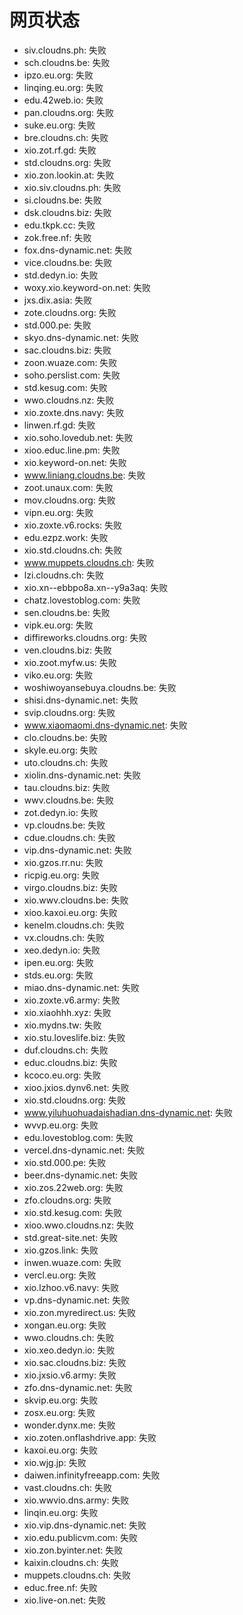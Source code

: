 # 网页状态
- siv.cloudns.ph: 失败
- sch.cloudns.be: 失败
- ipzo.eu.org: 失败
- linqing.eu.org: 失败
- edu.42web.io: 失败
- pan.cloudns.org: 失败
- suke.eu.org: 失败
- bre.cloudns.ch: 失败
- xio.zot.rf.gd: 失败
- std.cloudns.org: 失败
- xio.zon.lookin.at: 失败
- xio.siv.cloudns.ph: 失败
- si.cloudns.be: 失败
- dsk.cloudns.biz: 失败
- edu.tkpk.cc: 失败
- zok.free.nf: 失败
- fox.dns-dynamic.net: 失败
- vice.cloudns.be: 失败
- std.dedyn.io: 失败
- woxy.xio.keyword-on.net: 失败
- jxs.dix.asia: 失败
- zote.cloudns.org: 失败
- std.000.pe: 失败
- skyo.dns-dynamic.net: 失败
- sac.cloudns.biz: 失败
- zoon.wuaze.com: 失败
- soho.perslist.com: 失败
- std.kesug.com: 失败
- wwo.cloudns.nz: 失败
- xio.zoxte.dns.navy: 失败
- linwen.rf.gd: 失败
- xio.soho.lovedub.net: 失败
- xioo.educ.line.pm: 失败
- xio.keyword-on.net: 失败
- www.liniang.cloudns.be: 失败
- zoot.unaux.com: 失败
- mov.cloudns.org: 失败
- vipn.eu.org: 失败
- xio.zoxte.v6.rocks: 失败
- edu.ezpz.work: 失败
- xio.std.cloudns.ch: 失败
- www.muppets.cloudns.ch: 失败
- lzi.cloudns.ch: 失败
- xio.xn--ebbpo8a.xn--y9a3aq: 失败
- chatz.lovestoblog.com: 失败
- sen.cloudns.be: 失败
- vipk.eu.org: 失败
- diffireworks.cloudns.org: 失败
- ven.cloudns.biz: 失败
- xio.zoot.myfw.us: 失败
- viko.eu.org: 失败
- woshiwoyansebuya.cloudns.be: 失败
- shisi.dns-dynamic.net: 失败
- svip.cloudns.org: 失败
- www.xiaomaomi.dns-dynamic.net: 失败
- clo.cloudns.be: 失败
- skyle.eu.org: 失败
- uto.cloudns.ch: 失败
- xiolin.dns-dynamic.net: 失败
- tau.cloudns.biz: 失败
- wwv.cloudns.be: 失败
- zot.dedyn.io: 失败
- vp.cloudns.be: 失败
- cdue.cloudns.ch: 失败
- vip.dns-dynamic.net: 失败
- xio.gzos.rr.nu: 失败
- ricpig.eu.org: 失败
- virgo.cloudns.biz: 失败
- xio.wwv.cloudns.be: 失败
- xioo.kaxoi.eu.org: 失败
- kenelm.cloudns.ch: 失败
- vx.cloudns.ch: 失败
- xeo.dedyn.io: 失败
- ipen.eu.org: 失败
- stds.eu.org: 失败
- miao.dns-dynamic.net: 失败
- xio.zoxte.v6.army: 失败
- xio.xiaohhh.xyz: 失败
- xio.mydns.tw: 失败
- xio.stu.loveslife.biz: 失败
- duf.cloudns.ch: 失败
- educ.cloudns.biz: 失败
- kcoco.eu.org: 失败
- xioo.jxios.dynv6.net: 失败
- xio.std.cloudns.org: 失败
- www.yiluhuohuadaishadian.dns-dynamic.net: 失败
- wvvp.eu.org: 失败
- edu.lovestoblog.com: 失败
- vercel.dns-dynamic.net: 失败
- xio.std.000.pe: 失败
- beer.dns-dynamic.net: 失败
- xio.zos.22web.org: 失败
- zfo.cloudns.org: 失败
- xio.std.kesug.com: 失败
- xioo.wwo.cloudns.nz: 失败
- std.great-site.net: 失败
- xio.gzos.link: 失败
- inwen.wuaze.com: 失败
- vercl.eu.org: 失败
- xio.lzhoo.v6.navy: 失败
- vp.dns-dynamic.net: 失败
- xio.zon.myredirect.us: 失败
- xongan.eu.org: 失败
- wwo.cloudns.ch: 失败
- xio.xeo.dedyn.io: 失败
- xio.sac.cloudns.biz: 失败
- xio.jxsio.v6.army: 失败
- zfo.dns-dynamic.net: 失败
- skvip.eu.org: 失败
- zosx.eu.org: 失败
- wonder.dynx.me: 失败
- xio.zoten.onflashdrive.app: 失败
- kaxoi.eu.org: 失败
- xio.wjg.jp: 失败
- daiwen.infinityfreeapp.com: 失败
- vast.cloudns.ch: 失败
- xio.wwvio.dns.army: 失败
- linqin.eu.org: 失败
- xio.vip.dns-dynamic.net: 失败
- xio.edu.publicvm.com: 失败
- xio.zon.byinter.net: 失败
- kaixin.cloudns.ch: 失败
- muppets.cloudns.ch: 失败
- educ.free.nf: 失败
- xio.live-on.net: 失败
